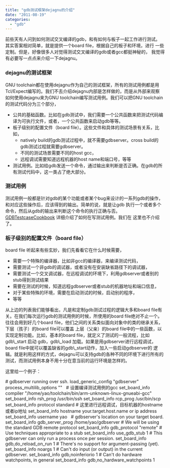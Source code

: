 ```yaml
---
title: "gdb测试框架dejagnu的介绍"
date: "2011-08-19"
categories: 
  - "gdb"
---
```


前些天有人问到如何测试交叉编译的gdb，和有如何与板子一起工作进行测试。 其实答案相对简单，就是提供一个board file，根据自己的板子和环境，进行 一些定制。但是，好像很多人对觉得测试交叉编译的gdb或者gcc都挺神秘的， 我觉得有必要写一点点来介绍一下dejagnu。

### dejagnu的测试框架

GNU toolchain都在使用dejagnu作为自己的测试框架，所有的测试用例都是用 Tcl/Expect编写的。我们不去介绍dejagnu内部是怎样做的，而是从外部来观察 如何使用dejagnu来为GNU toolchain编写测试用例。我们可以把GNU toolchain 的测试代码分为三个部分，

- 公共的基础函数。比如在gdb测试中，我们需要一个公共函数来把测试代码编译为可执行文件，或者，一个公共函数来启动gdb等等。
- 板子级别的配置文件（board file）。这些文件和具体的测试场景有关系，比如，
    - natively build的gdb测试过程中，就不需要gdbserver。cross build的gdb测试过程就需要gdbserver。
    - 不同的测试场景需要不同的host gcc，
    - 远程调试需要知道远程机器的host name和端口号，等等
- 测试用例。比如给gdb发送一个命令，通过输出来判断是否正确。在gdb的所有测试代码中，这一类占了绝大部分。

### 测试用例

测试用例一般都是针对gdb的某个功能或者某个bug来设计的一系列gdb的操作，和对应这些操作后，应该得到的输出。简单的说，就是让gdb 执行一个或者多个命令，然后从gdb的输出来判断这个命令的执行正确与否。[GDBTestcaseCookbook](http://sourceware.org/gdb/wiki/GDBTestcaseCookbook) 详细介绍了如何在写测试用例。我们在 这里也不介绍了。

### 板子级别的配置文件（board file）

board file 听起来有些玄妙，我们先看看它在什么时候需要，

- 需要一个特殊的编译器，比如非gcc的编译器，来编译测试代码，
- 需要测试一个非gdb的调试器，或者没有在安装缺省路径下的调试器，
- 需要测试一个交叉调试器，在远程调试的环境下，利用gdbserver或者别的stub得到测试结果
- 需要在测试的时候，知道远程gdbserver或者stub的机器地址和端口信息，
- 对于某些特殊的环境，需要在启动测试的时候，启动别的程序，
- 等等

从上边的列表我们能够看出，凡是和定制gdb测试过程的逻辑大多和board file有关。在我们每次运行gdb的测试用例的时候，所使用的board file绝对不止一个。往往会用到好几个board file，他们之间的关系类似面向对象中的类的继承关系，下层（孩子）的board file可以覆盖 上层（父亲）的board file中的一些函数，以实现定制功能。比如，基本的board file，就定义了测试的一般流程，比如 gdb\\\_start 启动 gdb，gdb\\\_load 加载。如果是用gdbserver进行远程调试，board file中就可以覆盖缺省的gdb\\\_start动作，加入一些启动gdbserver的 逻辑。就是利用这样的方式，dejagnu可以支持gdb的各种不同的环境下进行所有的测试，而测试用例本身不用十分在意当前的运行环境是怎样的。

这里给一个例子：

\# gdbserver running over ssh.
load\_generic\_config "gdbserver"
process\_multilib\_options ""
 
\# 设置编译测试用例的gcc
set\_board\_info compiler "/home/yao/toolchain/bin/arm-unknown-linux-gnueabi-gcc"
 
set\_board\_info rsh\_prog /usr/bin/ssh
set\_board\_info rcp\_prog /usr/bin/scp
set\_board\_info protocol standard
\# 这里进行远程调试，目标机器的hostname或者ip地址
set\_board\_info hostname your.target.host.name or ip address
set\_board\_info username yao
 
\# gdbserver's location on your target board.
set\_board\_info gdb\_server\_prog /home/yao/gdbserver
\# We will be using the standard GDB remote protocol
set\_board\_info gdb\_protocol "remote"
\# Use techniques appropriate to a stub
set\_board\_info use\_gdb\_stub 1
\# This gdbserver can only run a process once per session.
set\_board\_info gdb,do\_reload\_on\_run 1
\# There's no support for argument-passing (yet).
set\_board\_info noargs 1
\# Can't do input (or output) in the current gdbserver.
set\_board\_info gdb,noinferiorio 1
\# Can't do hardware watchpoints, in general
set\_board\_info gdb,no\_hardware\_watchpoints 1
